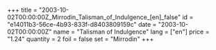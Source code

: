 +++
title = "2003-10-02T00:00:00Z_Mirrodin_Talisman_of_Indulgence_[en]_false"
id = "e14011b3-56ce-4b93-833f-d8403809159c"
date = "2003-10-02T00:00:00Z"
name = "Talisman of Indulgence"
lang = ["en"]
price = "1.24"
quantity = 2
foil = false
set = "Mirrodin"
+++
